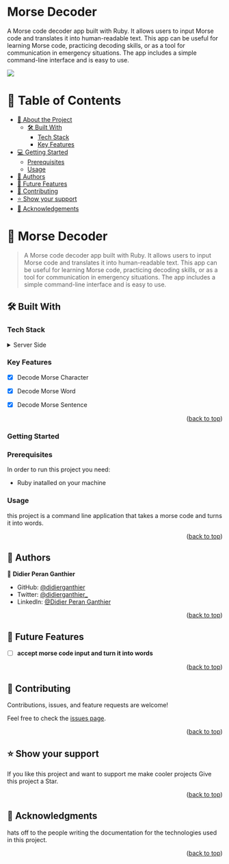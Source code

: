 # Morse Decoder

<!-- describe the purpose of this project -->

A Morse code decoder app built with Ruby. It allows users to input Morse code and translates it into human-readable text. This app can be useful for learning Morse code, practicing decoding skills, or as a tool for communication in emergency situations. The app includes a simple command-line interface and is easy to use.


![](https://img.shields.io/badge/Microverse-blueviolet)
<a name="readme-top"></a>

<!-- Table of Contents -->
# 📗 Table of Contents

- [📖 About the Project](#about-project)
  - [🛠 Built With](#built-with)
    - [Tech Stack](#tech-stack)
    - [Key Features](#key-features)
  <!-- - [🚀 Live Demo](#live-demo) -->
- [💻 Getting Started](#getting-started)
  - [Prerequisites](#prerequisites)
  <!-- - [Install](#install) -->
  - [Usage](#usage)
  <!-- - [Run tests](#run-tests)
  - [Deployment](#triangular_flag_on_post-deployment) -->
- [👥 Authors](#authors)
- [🔭 Future Features](#future-features)
- [🤝 Contributing](#contributing)
- [⭐️ Show your support](#support)
- [🙏 Acknowledgements](#acknowledgements)
<!-- - [📝 License](#license) -->

<!-- PROJECT DESCRIPTION -->

# 📖 Morse Decoder <a name="about-project"></a>

> A Morse code decoder app built with Ruby. It allows users to input Morse code and translates it into human-readable text. This app can be useful for learning Morse code, practicing decoding skills, or as a tool for communication in emergency situations. The app includes a simple command-line interface and is easy to use.

## 🛠 Built With <a name="built-with"></a>

### Tech Stack <a name="tech-stack"></a>

<details>
  <summary>Server Side</summary>
  <ul>
    <li><a href="https://www.ruby-lang.org/en/">RUBY</a></li>
  </ul>
</details>

<!-- Features -->

### Key Features <a name="key-features"></a>

- [x] Decode Morse Character
- [x] Decode Morse Word
- [x] Decode Morse Sentence


<p align="right">(<a href="#readme-top">back to top</a>)</p>

<!-- LIVE DEMO

## 🚀 Live Demo <a name="live-demo"></a>

- N/A

<p align="right">(<a href="#readme-top">back to top</a>)</p> -->

<!-- GETTING STARTED -->
### Getting Started <a name="getting-started"></a>

### Prerequisites

In order to run this project you need:

- Ruby inatalled on your machine

<!-- ### Setup

Clone this repository to your desired folder:


Example commands:

```
  cd morse-decoder
  git clone https://github.com/didierganthier/morse-decoder.git
``` -->

### Usage

this project is a command line application that takes a morse code and turns it into words.

<!-- ### Run

Example commands:

```
  ruby ruby.rb
``` -->


<p align="right">(<a href="#readme-top">back to top</a>)</p>

<!-- AUTHORS -->

## 👥 Authors <a name="authors"></a>

👤 **Didier Peran Ganthier**

- GitHub: [@didierganthier](https://github.com/didierganthier)
- Twitter: [@didierganthier_](https://twitter.com/didierganthier_)
- LinkedIn: [@Didier Peran Ganthier](https://linkedin.com/in/didierganthier)

<p align="right">(<a href="#readme-top">back to top</a>)</p>

<!-- FUTURE FEATURES -->

## 🔭 Future Features <a name="future-features"></a>

- [ ] **accept morse code input and turn it into words**

<p align="right">(<a href="#readme-top">back to top</a>)</p>

<!-- CONTRIBUTING -->

## 🤝 Contributing <a name="contributing"></a>

Contributions, issues, and feature requests are welcome!

Feel free to check the [issues page](../../issues/).

<p align="right">(<a href="#readme-top">back to top</a>)</p>

<!-- SUPPORT -->

## ⭐️ Show your support <a name="support"></a>

If you like this project and want to support me make cooler projects Give this project a Star.

<p align="right">(<a href="#readme-top">back to top</a>)</p>

<!-- ACKNOWLEDGEMENTS -->

## 🙏 Acknowledgments <a name="acknowledgements"></a>

hats off to the people writing the documentation for the technologies used in this project.

<p align="right">(<a href="#readme-top">back to top</a>)</p>
